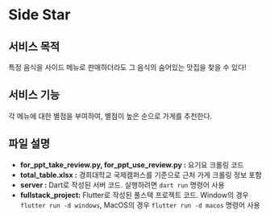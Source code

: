 # Side Star

## 서비스 목적
특정 음식을 사이드 메뉴로 판매하더라도 그 음식의 숨어있는 맛집을 찾을 수 있다!

## 서비스 기능
각 메뉴에 대한 별점을 부여하여, 별점이 높은 순으로 가게를 추천한다.

## 파일 설명
- **for_ppt_take_review.py, for_ppt_use_review.py :** 요기요 크롤링 코드
- **total_table.xlsx :** 경희대학교 국제캠퍼스를 기준으로 근처 가게 크롤링 정보 포함
- **server :** Dart로 작성된 서버 코드. 실행하려면 `dart run` 명령어 사용
- **fullstack_project:** Flutter로 작성된 풀스택 프로젝트 코드. Window의 경우 `flutter run -d windows`, MacOS의 경우 `flutter run -d macos` 명령어 사용
